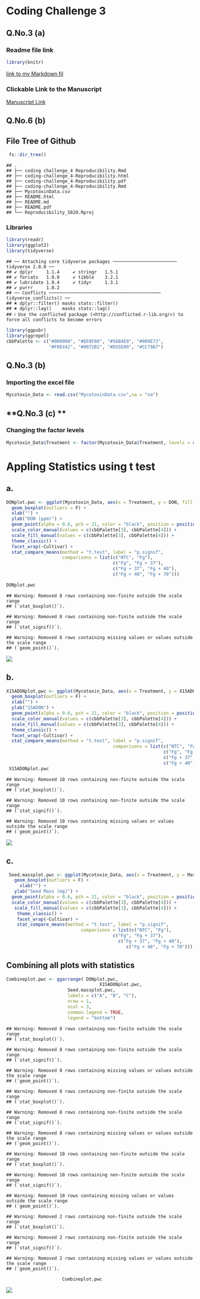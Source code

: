 # Coding Challenge 3

## **Q.No.3 (a)**

### Readme file link

``` r
library(knitr)
```

[link to my Markdown fil](README.md)

### Clickable Link to the Manuscript

[Manuscript Link](https://doi.org/10.1094/PDIS-06-21-1253-RE)

## **Q.No.6 (b)**

## File Tree of Github

``` r
 fs::dir_tree()
```

    ## .
    ## ├── coding challenge_4 Reproducibility.Rmd
    ## ├── coding-challenge_4-Reproducibility.html
    ## ├── coding-challenge_4-Reproducibility.pdf
    ## ├── coding-challenge_4-Reproducibility.Rmd
    ## ├── MycotoxinData.csv
    ## ├── README.html
    ## ├── README.md
    ## ├── README.pdf
    ## └── Reproducibility_5820.Rproj

### Libraries

``` r
library(readr)
library(ggplot2)
library(tidyverse)
```

    ## ── Attaching core tidyverse packages ──────────────────────── tidyverse 2.0.0 ──
    ## ✔ dplyr     1.1.4     ✔ stringr   1.5.1
    ## ✔ forcats   1.0.0     ✔ tibble    3.2.1
    ## ✔ lubridate 1.9.4     ✔ tidyr     1.3.1
    ## ✔ purrr     1.0.2     
    ## ── Conflicts ────────────────────────────────────────── tidyverse_conflicts() ──
    ## ✖ dplyr::filter() masks stats::filter()
    ## ✖ dplyr::lag()    masks stats::lag()
    ## ℹ Use the conflicted package (<http://conflicted.r-lib.org/>) to force all conflicts to become errors

``` r
library(ggpubr)
library(ggrepel) 
cbbPalette <- c("#000000", "#E69F00", "#56B4E9", "#009E73",
                "#F0E442", "#0072B2", "#D55E00", "#CC79A7")
```

## **Q.No.3 (b)**

### Importing the excel file

``` r
Mycotoxin_Data <- read.csv("MycotoxinData.csv",na = "na")
```

## **Q.No.3 (c) **

### Changing the factor levels

``` r
Mycotoxin_Data$Treatment <- factor(Mycotoxin_Data$Treatment, levels = c("NTC", "Fg", "Fg + 37", "Fg + 40", "Fg + 70"))
```

# Appling Statistics using t test

## a.

``` r
DONplot.pwc <- ggplot(Mycotoxin_Data, aes(x = Treatment, y = DON, fill = Cultivar)) +
  geom_boxplot(outliers = F) + 
  xlab("") + 
  ylab("DON (ppm)") + 
  geom_point(alpha = 0.6, pch = 21, color = "black", position = position_jitterdodge()) +
  scale_color_manual(values = c(cbbPalette[3], cbbPalette[4])) +
  scale_fill_manual(values = c(cbbPalette[3], cbbPalette[4])) +
  theme_classic() +
  facet_wrap(~Cultivar) +
  stat_compare_means(method = "t.test", label = "p.signif", 
                     comparisons = list(c("NTC", "Fg"), 
                                        c("Fg", "Fg + 37"), 
                                        c("Fg + 37", "Fg + 40"), 
                                        c("Fg + 40", "Fg + 70")))

DONplot.pwc
```

    ## Warning: Removed 8 rows containing non-finite outside the scale range
    ## (`stat_boxplot()`).

    ## Warning: Removed 8 rows containing non-finite outside the scale range
    ## (`stat_signif()`).

    ## Warning: Removed 8 rows containing missing values or values outside the scale range
    ## (`geom_point()`).

![](coding-challenge_4-Reproducibility_files/figure-gfm/unnamed-chunk-6-1.png)<!-- -->

## b.

``` r
X15ADONplot.pwc <- ggplot(Mycotoxin_Data, aes(x = Treatment, y = X15ADON, fill = Cultivar)) +
  geom_boxplot(outliers = F) + 
  xlab("") + 
  ylab("15ADON") + 
  geom_point(alpha = 0.6, pch = 21, color = "black", position = position_jitterdodge()) +
  scale_color_manual(values = c(cbbPalette[3], cbbPalette[4])) +
  scale_fill_manual(values = c(cbbPalette[3], cbbPalette[4])) +
  theme_classic() +
  facet_wrap(~Cultivar) +
  stat_compare_means(method = "t.test", label = "p.signif", 
                                        comparisons = list(c("NTC", "Fg"), 
                                                           c("Fg", "Fg + 37"), 
                                                           c("Fg + 37", "Fg + 40"), 
                                                           c("Fg + 40", "Fg + 70")))               
 X15ADONplot.pwc
```

    ## Warning: Removed 10 rows containing non-finite outside the scale range
    ## (`stat_boxplot()`).

    ## Warning: Removed 10 rows containing non-finite outside the scale range
    ## (`stat_signif()`).

    ## Warning: Removed 10 rows containing missing values or values outside the scale range
    ## (`geom_point()`).

![](coding-challenge_4-Reproducibility_files/figure-gfm/unnamed-chunk-7-1.png)<!-- -->

## c.

``` r
 Seed.massplot.pwc <- ggplot(Mycotoxin_Data, aes(x = Treatment, y = MassperSeed_mg, fill = Cultivar)) +
   geom_boxplot(outliers = F) + 
     xlab("") + 
   ylab("Seed Mass (mg)") + 
  geom_point(alpha = 0.6, pch = 21, color = "black", position = position_jitterdodge()) +
  scale_color_manual(values = c(cbbPalette[3], cbbPalette[4])) +
   scale_fill_manual(values = c(cbbPalette[3], cbbPalette[4])) +
    theme_classic() +
    facet_wrap(~Cultivar) +
    stat_compare_means(method = "t.test", label = "p.signif", 
                            comparisons = list(c("NTC", "Fg"), 
                                        c("Fg", "Fg + 37"), 
                                          c("Fg + 37", "Fg + 40"), 
                                             c("Fg + 40", "Fg + 70")))
```

## **Combining all plots with statistics**

``` r
Combineplot.pwc <- ggarrange( DONplot.pwc,
                                   X15ADONplot.pwc, 
                       Seed.massplot.pwc, 
                       labels = c("A", "B", "C"),
                       nrow = 1,
                       ncol = 3,
                       common.legend = TRUE,
                       legend = "bottom")
```

    ## Warning: Removed 8 rows containing non-finite outside the scale range
    ## (`stat_boxplot()`).

    ## Warning: Removed 8 rows containing non-finite outside the scale range
    ## (`stat_signif()`).

    ## Warning: Removed 8 rows containing missing values or values outside the scale range
    ## (`geom_point()`).

    ## Warning: Removed 8 rows containing non-finite outside the scale range
    ## (`stat_boxplot()`).

    ## Warning: Removed 8 rows containing non-finite outside the scale range
    ## (`stat_signif()`).

    ## Warning: Removed 8 rows containing missing values or values outside the scale range
    ## (`geom_point()`).

    ## Warning: Removed 10 rows containing non-finite outside the scale range
    ## (`stat_boxplot()`).

    ## Warning: Removed 10 rows containing non-finite outside the scale range
    ## (`stat_signif()`).

    ## Warning: Removed 10 rows containing missing values or values outside the scale range
    ## (`geom_point()`).

    ## Warning: Removed 2 rows containing non-finite outside the scale range
    ## (`stat_boxplot()`).

    ## Warning: Removed 2 rows containing non-finite outside the scale range
    ## (`stat_signif()`).

    ## Warning: Removed 2 rows containing missing values or values outside the scale range
    ## (`geom_point()`).

``` r
                     Combineplot.pwc
```

![](coding-challenge_4-Reproducibility_files/figure-gfm/unnamed-chunk-9-1.png)<!-- -->
